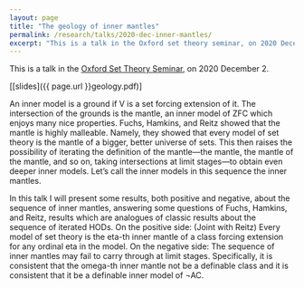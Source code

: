 ```yaml
---
layout: page
title: "The geology of inner mantles"
permalink: /research/talks/2020-dec-inner-mantles/
excerpt: "This is a talk in the Oxford set theory seminar, on 2020 December 2..."
---
```


This is a talk in the [Oxford Set Theory Seminar](http://jdh.hamkins.org/oxford-set-theory-seminar/), on 2020 December 2. 

[[slides]({{ page.url }}geology.pdf)]

An inner model is a ground if V is a set forcing extension of it. The intersection of the grounds is the mantle, an inner model of ZFC which enjoys many nice properties. Fuchs, Hamkins, and Reitz showed that the mantle is highly malleable. Namely, they showed that every model of set theory is the mantle of a bigger, better universe of sets. This then raises the possibility of iterating the definition of the mantle—the mantle, the mantle of the mantle, and so on, taking intersections at limit stages—to obtain even deeper inner models. Let’s call the inner models in this sequence the inner mantles.

In this talk I will present some results, both positive and negative, about the sequence of inner mantles, answering some questions of Fuchs, Hamkins, and Reitz, results which are analogues of classic results about the sequence of iterated HODs. On the positive side: (Joint with Reitz) Every model of set theory is the eta-th inner mantle of a class forcing extension for any ordinal eta in the model. On the negative side: The sequence of inner mantles may fail to carry through at limit stages. Specifically, it is consistent that the omega-th inner mantle not be a definable class and it is consistent that it be a definable inner model of ¬AC.
